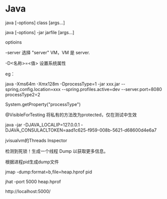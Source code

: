 # Java

java [-options] class [args...]

java [-options] -jar jarfile [args...]

optioins

-server 选择 "server" VM，VM 是 server.

 -D<名称>=<值> 设置系统属性

eg：

java -Xms64m -Xmx128m  -DprocessType=1  -jar xxx.jar --spring,config.location=xxx --spring.profiles.active=dev --server.port=8080 processType2=2

System.getProperty("processType")



 @VisibleForTesting 将私有的方法改为protected，仅在测试中生效



java -jar -DJAVA_LOCALIP=127.0.0.1 -DJAVA_CONSULACLTOKEN=aad1c625-f959-008b-5621-d68600d4e6a7





jvisualvm的Threads Inspector

检测到死锁！生成一个线程 Dump 以获取更多信息。

根据进程pid生成dump文件

jmap -dump:format=b,file=heap.hprof pid



jhat -port 5000 heap.hprof

http://localhost:5000/


